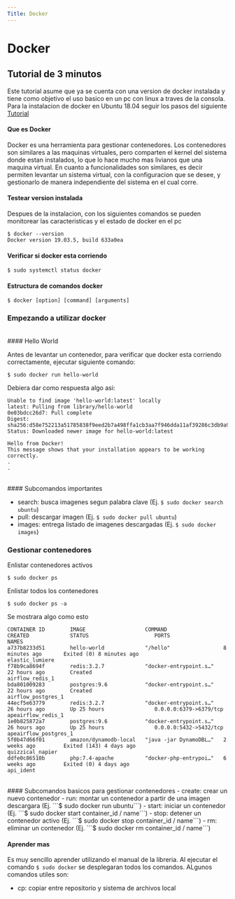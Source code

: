 ```yaml
---
Title: Docker
---
```


# Docker



## Tutorial de 3 minutos

Este tutorial asume que ya se cuenta con una version de docker instalada y tiene como objetivo el uso basico en un pc con linux a traves de la consola. Para la instalacion de docker en Ubuntu 18.04 seguir los pasos del siguiente [Tutorial](https://www.digitalocean.com/community/tutorials/como-instalar-y-usar-docker-en-ubuntu-18-04-1-es)

#### Que es Docker
Docker es una herramienta para gestionar contenedores. Los contenedores son similares a las maquinas virtuales, pero comparten el kernel del sistema donde estan instalados, lo que lo hace mucho mas livianos que una maquina virtual. En cuanto a funcionalidades son similares, es decir permiten levantar un sistema virtual, con la configuracion que se desee, y gestionarlo de manera independiente del sistema en el cual corre.


#### Testear version instalada

Despues de la instalacion, con los siguientes comandos se pueden monitorear las caracteristicas y el estado de docker en el pc
```
$ docker --version
Docker version 19.03.5, build 633a0ea
```

#### Verificar si docker esta corriendo

```
$ sudo systemctl status docker
```

#### Estructura de comandos docker

```
$ docker [option] [command] [arguments]
```

### Empezando a utilizar docker
</br>
#### Hello World

Antes de levantar un contenedor, para verificar que docker esta corriendo correctamente, ejecutar siguiente comando:

```
$ sudo docker run hello-world
```

Debiera dar como respuesta algo asi:

```
Unable to find image 'hello-world:latest' locally
latest: Pulling from library/hello-world
0e03bdcc26d7: Pull complete 
Digest: sha256:d58e752213a51785838f9eed2b7a498ffa1cb3aa7f946dda11af39286c3db9a9
Status: Downloaded newer image for hello-world:latest

Hello from Docker!
This message shows that your installation appears to be working correctly.
.
.
```
</br>
#### Subcomandos importantes

- search: busca imagenes segun palabra clave (Ej. ```$ sudo docker search ubuntu```)
- pull: descargar imagen (Ej. ```$ sudo docker pull ubuntu```)
- images: entrega listado de imagenes descargadas (Ej. ```$ sudo docker images```)


### Gestionar contenedores

Enlistar contenedores activos
```
$ sudo docker ps 
```

Enlistar todos los contenedores
```
$ sudo docker ps -a
```
Se mostrara algo como esto
```
CONTAINER ID        IMAGE                   COMMAND                  CREATED             STATUS                     PORTS                    NAMES
a737b8233d51        hello-world             "/hello"                 8 minutes ago       Exited (0) 8 minutes ago                            elastic_lumiere
f78b9ca8694f        redis:3.2.7             "docker-entrypoint.s…"   22 hours ago        Created                                             airflow_redis_1
bda801009283        postgres:9.6            "docker-entrypoint.s…"   22 hours ago        Created                                             airflow_postgres_1
44ecf5e63779        redis:3.2.7             "docker-entrypoint.s…"   26 hours ago        Up 25 hours                0.0.0.0:6379->6379/tcp   apeairflow_redis_1
1e0b825872a7        postgres:9.6            "docker-entrypoint.s…"   26 hours ago        Up 25 hours                0.0.0.0:5432->5432/tcp   apeairflow_postgres_1
5f0b47d66f01        amazon/dynamodb-local   "java -jar DynamoDBL…"   2 weeks ago         Exited (143) 4 days ago                             quizzical_napier
ddfe0c86510b        php:7.4-apache          "docker-php-entrypoi…"   6 weeks ago         Exited (0) 4 days ago                               api_ident
```

</br>
 #### Subcomandos basicos para gestionar contenedores
 - create: crear un nuevo contenedor
 - run: montar un contenedor a partir de una imagen descargara (Ej. ```$ sudo docker run ubuntu```)
 - start: iniciar un contenedor (Ej. ```$ sudo docker start container_id / name```)
 - stop: detener un contenedor activo (Ej. ```$ sudo docker stop container_id / name```)
 - rm: eliminar un contenedor (Ej. ```$ sudo docker rm container_id / name```)

#### Aprender mas

Es muy sencillo aprender utilizando el manual de la libreria. Al ejecutar el comando ```$ sudo docker``` se desplegaran todos los comandos. ALgunos comandos utiles son:
- cp: copiar entre repositorio y sistema de archivos local


